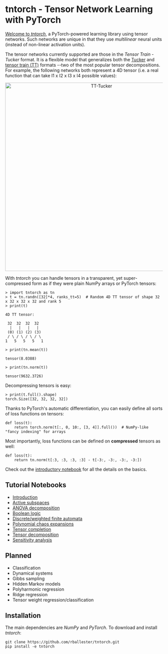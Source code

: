 # tntorch - Tensor Network Learning with PyTorch

[Welcome to *tntorch*](https://github.com/rballester/tntorch/blob/master/tutorials/introduction.ipynb), a PyTorch-powered learning library using tensor networks. Such networks are unique in that they use *multilinear* neural units (instead of non-linear activation units).

The tensor networks currently supported are those in the *Tensor Train - Tucker* format. It is a flexible model that generalizes both the [Tucker](https://epubs.siam.org/doi/pdf/10.1137/S0895479898346995) and [tensor train (TT)](https://epubs.siam.org/doi/pdf/10.1137/090752286) formats --two of the most popular tensor decompositions. For example, the following networks both represent a 4D tensor (i.e. a real function that can take I1 x I2 x I3 x I4 possible values):

<p align="center"><img src="https://github.com/rballester/tntorch/blob/master/images/tensors.jpg" width="600" title="TT-Tucker"></p>

With *tntorch* you can handle tensors in a transparent, yet super-compressed form as if they were plain NumPy arrays or PyTorch tensors:

```
> import tntorch as tn
> t = tn.randn([32]*4, ranks_tt=5)  # Random 4D TT tensor of shape 32 x 32 x 32 x 32 and rank 5
> print(t)

4D TT tensor:

 32  32  32  32
  |   |   |   |
 (0) (1) (2) (3)
 / \ / \ / \ / \
1   5   5   5   1

> print(tn.mean(t))

tensor(8.0388)

> print(tn.norm(t))

tensor(9632.3726)
```

Decompressing tensors is easy:  

```
> print(t.full().shape)
torch.Size([32, 32, 32, 32])
```

Thanks to PyTorch's automatic differentiation, you can easily define all sorts of loss functions on tensors:

```
def loss(t):
    return torch.norm(t[:, 0, 10:, [3, 4]].full())  # NumPy-like "fancy indexing" for arrays
```

Most importantly, loss functions can be defined on **compressed** tensors as well:

```
def loss(t):
    return tn.norm(t[:3, :3, :3, :3] - t[-3:, -3:, -3:, -3:])
```

Check out the [introductory notebook](https://github.com/rballester/tntorch/blob/master/tutorials/introduction.ipynb) for all the details on the basics.

## Tutorial Notebooks

- [Introduction](https://github.com/rballester/tntorch/blob/master/tutorials/introduction.ipynb)
- [Active subspaces](https://github.com/rballester/tntorch/blob/master/tutorials/active_subspaces.ipynb)
- [ANOVA decomposition](https://github.com/rballester/tntorch/blob/master/tutorials/anova.ipynb)
- [Boolean logic](https://github.com/rballester/tntorch/blob/master/tutorials/logic.ipynb)
- [Discrete/weighted finite automata](https://github.com/rballester/tntorch/blob/master/tutorials/automata.ipynb)
- [Polynomial chaos expansions](https://github.com/rballester/tntorch/blob/master/tutorials/pce.ipynb)
- [Tensor completion](https://github.com/rballester/tntorch/blob/master/tutorials/completion.ipynb)
- [Tensor decomposition](https://github.com/rballester/tntorch/blob/master/tutorials/decompositions.ipynb)
- [Sensitivity analysis](https://github.com/rballester/tntorch/blob/master/tutorials/sobol.ipynb)

## Planned

- Classification
- Dynamical systems
- Gibbs sampling
- Hidden Markov models
- Polyharmonic regression
- Ridge regression
- Tensor weight regression/classification

## Installation

The main dependencies are *NumPy* and *PyTorch*. To download and install *tntorch*:

```
git clone https://github.com/rballester/tntorch.git
pip install -e tntorch
```
